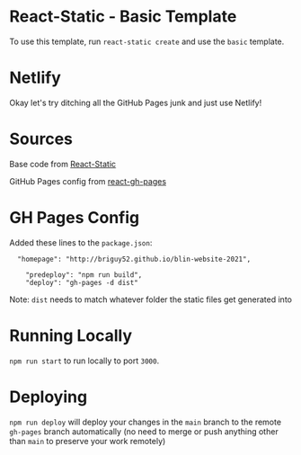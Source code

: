 # React-Static - Basic Template

To use this template, run `react-static create` and use the `basic` template.

# Netlify

Okay let's try ditching all the GitHub Pages junk and just use Netlify!



# Sources

Base code from [React-Static](https://github.com/react-static/react-static)

GitHub Pages config from [react-gh-pages](https://github.com/gitname/react-gh-pages)

# GH Pages Config

Added these lines to the `package.json`:

```
  "homepage": "http://briguy52.github.io/blin-website-2021",
```

```
    "predeploy": "npm run build",
    "deploy": "gh-pages -d dist"
```

Note: `dist` needs to match whatever folder the static files get generated into

# Running Locally

`npm run start` to run locally to port `3000`.

# Deploying

`npm run deploy` will deploy your changes in the `main` branch to the remote `gh-pages` branch automatically (no need to merge or push anything other than `main` to preserve your work remotely)